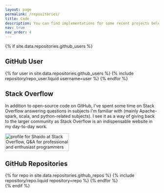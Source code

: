 ```yaml
---
layout: page
permalink: /repositories/
title: Code
description: You can find implementations for some recent projects below.
nav: true
nav_order: 4
---
```


{% if site.data.repositories.github_users %}

## GitHub User

<div class="repositories d-flex flex-wrap flex-md-row flex-column justify-content-between align-items-center">
  {% for user in site.data.repositories.github_users %}
    {% include repository/repo_user.liquid username=user %}
  {% endfor %}
</div>

## Stack Overflow

In addition to open-source code on GitHub, I've spent some time on Stack Overflow answering questions in subjects I'm familiar with (mainly Apache-spark, scala, and python-related subjects). I see it as a way of giving back to the larger community as Stack Overflow is an indispensable website in my day-to-day work.

<a href="https://stackoverflow.com/users/7579547/shaido"><img src="https://stackoverflow.com/users/flair/7579547.png" width="208" height="58" alt="profile for Shaido at Stack Overflow, Q&amp;A for professional and enthusiast programmers" title="profile for Shaido at Stack Overflow, Q&amp;A for professional and enthusiast programmers"></a>

## GitHub Repositories

<div class="repositories d-flex flex-wrap flex-md-row flex-column justify-content-between align-items-center">
  {% for repo in site.data.repositories.github_repos %}
    {% include repository/repo.liquid repository=repo %}
  {% endfor %}
</div>
{% endif %}
